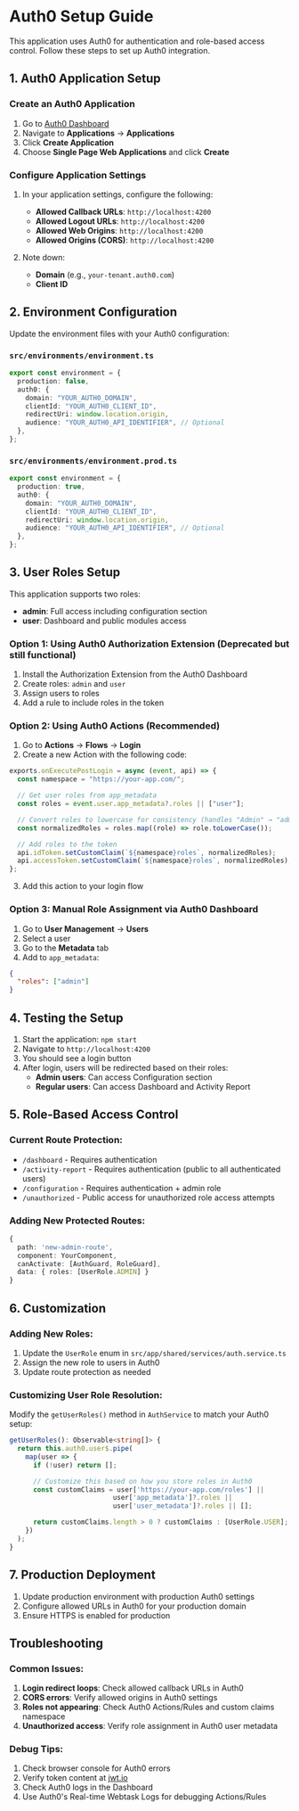 # Auth0 Setup Guide

This application uses Auth0 for authentication and role-based access control. Follow these steps to set up Auth0 integration.

## 1. Auth0 Application Setup

### Create an Auth0 Application

1. Go to [Auth0 Dashboard](https://manage.auth0.com/)
2. Navigate to **Applications** → **Applications**
3. Click **Create Application**
4. Choose **Single Page Web Applications** and click **Create**

### Configure Application Settings

1. In your application settings, configure the following:

   - **Allowed Callback URLs**: `http://localhost:4200`
   - **Allowed Logout URLs**: `http://localhost:4200`
   - **Allowed Web Origins**: `http://localhost:4200`
   - **Allowed Origins (CORS)**: `http://localhost:4200`

2. Note down:
   - **Domain** (e.g., `your-tenant.auth0.com`)
   - **Client ID**

## 2. Environment Configuration

Update the environment files with your Auth0 configuration:

### `src/environments/environment.ts`

```typescript
export const environment = {
  production: false,
  auth0: {
    domain: "YOUR_AUTH0_DOMAIN",
    clientId: "YOUR_AUTH0_CLIENT_ID",
    redirectUri: window.location.origin,
    audience: "YOUR_AUTH0_API_IDENTIFIER", // Optional
  },
};
```

### `src/environments/environment.prod.ts`

```typescript
export const environment = {
  production: true,
  auth0: {
    domain: "YOUR_AUTH0_DOMAIN",
    clientId: "YOUR_AUTH0_CLIENT_ID",
    redirectUri: window.location.origin,
    audience: "YOUR_AUTH0_API_IDENTIFIER", // Optional
  },
};
```

## 3. User Roles Setup

This application supports two roles:

- **admin**: Full access including configuration section
- **user**: Dashboard and public modules access

### Option 1: Using Auth0 Authorization Extension (Deprecated but still functional)

1. Install the Authorization Extension from the Auth0 Dashboard
2. Create roles: `admin` and `user`
3. Assign users to roles
4. Add a rule to include roles in the token

### Option 2: Using Auth0 Actions (Recommended)

1. Go to **Actions** → **Flows** → **Login**
2. Create a new Action with the following code:

```javascript
exports.onExecutePostLogin = async (event, api) => {
  const namespace = "https://your-app.com/";

  // Get user roles from app_metadata
  const roles = event.user.app_metadata?.roles || ["user"];

  // Convert roles to lowercase for consistency (handles "Admin" → "admin")
  const normalizedRoles = roles.map((role) => role.toLowerCase());

  // Add roles to the token
  api.idToken.setCustomClaim(`${namespace}roles`, normalizedRoles);
  api.accessToken.setCustomClaim(`${namespace}roles`, normalizedRoles);
};
```

3. Add this action to your login flow

### Option 3: Manual Role Assignment via Auth0 Dashboard

1. Go to **User Management** → **Users**
2. Select a user
3. Go to the **Metadata** tab
4. Add to `app_metadata`:

```json
{
  "roles": ["admin"]
}
```

## 4. Testing the Setup

1. Start the application: `npm start`
2. Navigate to `http://localhost:4200`
3. You should see a login button
4. After login, users will be redirected based on their roles:
   - **Admin users**: Can access Configuration section
   - **Regular users**: Can access Dashboard and Activity Report

## 5. Role-Based Access Control

### Current Route Protection:

- `/dashboard` - Requires authentication
- `/activity-report` - Requires authentication (public to all authenticated users)
- `/configuration` - Requires authentication + admin role
- `/unauthorized` - Public access for unauthorized role access attempts

### Adding New Protected Routes:

```typescript
{
  path: 'new-admin-route',
  component: YourComponent,
  canActivate: [AuthGuard, RoleGuard],
  data: { roles: [UserRole.ADMIN] }
}
```

## 6. Customization

### Adding New Roles:

1. Update the `UserRole` enum in `src/app/shared/services/auth.service.ts`
2. Assign the new role to users in Auth0
3. Update route protection as needed

### Customizing User Role Resolution:

Modify the `getUserRoles()` method in `AuthService` to match your Auth0 setup:

```typescript
getUserRoles(): Observable<string[]> {
  return this.auth0.user$.pipe(
    map(user => {
      if (!user) return [];

      // Customize this based on how you store roles in Auth0
      const customClaims = user['https://your-app.com/roles'] ||
                          user['app_metadata']?.roles ||
                          user['user_metadata']?.roles || [];

      return customClaims.length > 0 ? customClaims : [UserRole.USER];
    })
  );
}
```

## 7. Production Deployment

1. Update production environment with production Auth0 settings
2. Configure allowed URLs in Auth0 for your production domain
3. Ensure HTTPS is enabled for production

## Troubleshooting

### Common Issues:

1. **Login redirect loops**: Check allowed callback URLs in Auth0
2. **CORS errors**: Verify allowed origins in Auth0 settings
3. **Roles not appearing**: Check Auth0 Actions/Rules and custom claims namespace
4. **Unauthorized access**: Verify role assignment in Auth0 user metadata

### Debug Tips:

1. Check browser console for Auth0 errors
2. Verify token content at [jwt.io](https://jwt.io)
3. Check Auth0 logs in the Dashboard
4. Use Auth0's Real-time Webtask Logs for debugging Actions/Rules
